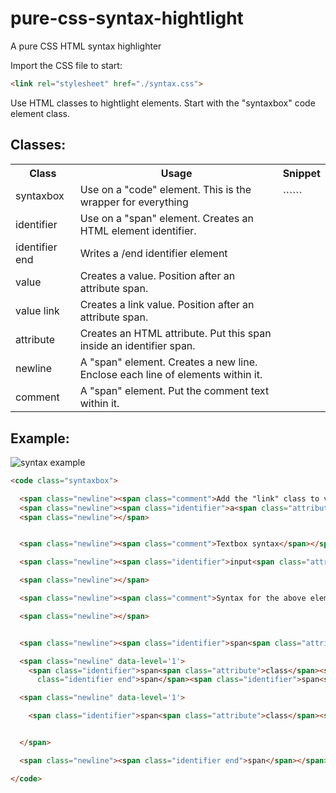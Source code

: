 # pure-css-syntax-hightlight
A pure CSS HTML syntax highlighter

Import the CSS file to start:
```html
<link rel="stylesheet" href="./syntax.css">
```

Use HTML classes to hightlight elements. Start with the "syntaxbox" code element class.

## Classes:

<table>
  <tr><th>Class</th>
  <th>Usage</th>
    <th>Snippet</th>
 </tr>

  <tr>
    <td>syntaxbox</td>
    <td>Use on a "code" element. This is the wrapper for everything</td>
    <td>```<code></code>```</td>
  <tr>
  <tr>
    <td>identifier</td>
    <td>Use on a "span" element. Creates an HTML element identifier.</td>
  <tr>
  <tr>
    <td>identifier end</td>
    <td>Writes a /end identifier element</td>
  <tr>
  <tr>
    <td>value</td>
    <td>Creates a value. Position after an attribute span.</td>
  <tr>
  <tr>
    <td>value link</td>
    <td>Creates a link value. Position after an attribute span.</td>
  <tr>
  <tr>
    <td>attribute</td>
    <td>Creates an HTML attribute. Put this span inside an identifier span.</td>
  <tr>
  <tr>
    <td>newline</td>
    <td>A "span" element. Creates a new line. Enclose each line of elements within it.</td>
  <tr>
  <tr>
    <td>comment</td>
    <td>A "span" element. Put the comment text within it.</td>
  <tr>
    
</table>
  
## Example:

![syntax example](https://user-images.githubusercontent.com/62193848/163313767-1e08799d-2e29-4119-8c41-b2cf907c119c.PNG)

```html
<code class="syntaxbox">

  <span class="newline"><span class="comment">Add the "link" class to value hightlights the link</span></span>
  <span class="newline"><span class="identifier">a<span class="attribute">href</span><span class="value link">https://github.com/nrxero/pure-css-syntax-hightlight</span></span>Github<span class="identifier end">a</span></span>
  <span class="newline"></span>


  <span class="newline"><span class="comment">Textbox syntax</span></span>

  <span class="newline"><span class="identifier">input<span class="attribute">type</span><span class="value">text</span></span><span class="identifier end">input</span></span>

  <span class="newline"></span>

  <span class="newline"><span class="comment">Syntax for the above element</span></span>

  <span class="newline"></span>


  <span class="newline"><span class="identifier">span<span class="attribute">class</span><span class="value">newline</span></span></span>

  <span class="newline" data-level='1'>
    <span class="identifier">span<span class="attribute">class</span><span class="value">identifier</span></span><span class="identifier">span<span class="attribute">class</span><span class="value">attribute</span></span>type<span
      class="identifier end">span</span><span class="identifier">span<span class="attribute">class</span><span class="value">value</span></span>text<span class="identifier end">span</span><span class="identifier end">span</span></span>

  <span class="newline" data-level='1'>

    <span class="identifier">span<span class="attribute">class</span><span class="value">identifier end</span></span><span class="identifier end">span</span>


  </span>

  <span class="newline"><span class="identifier end">span</span></span>

</code>
```
